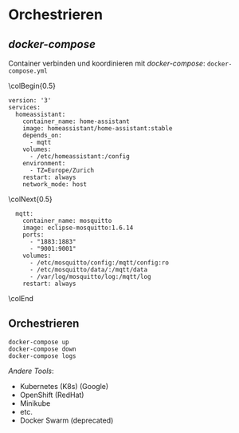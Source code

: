 Orchestrieren
=============


*docker-compose*
----------------

Container verbinden und koordinieren mit *docker-compose*: `docker-compose.yml`

\colBegin{0.5}

~~~ {.yaml}
version: '3'
services:
  homeassistant:
    container_name: home-assistant
    image: homeassistant/home-assistant:stable
    depends_on:
      - mqtt
    volumes:
      - /etc/homeassistant:/config
    environment:
      - TZ=Europe/Zurich
    restart: always
    network_mode: host
~~~

\colNext{0.5}

~~~ {.yaml}
  mqtt:
    container_name: mosquitto
    image: eclipse-mosquitto:1.6.14
    ports:
      - "1883:1883"
      - "9001:9001"
    volumes:
      - /etc/mosquitto/config:/mqtt/config:ro
      - /etc/mosquitto/data/:/mqtt/data
      - /var/log/mosquitto/log:/mqtt/log
    restart: always
~~~

\colEnd


Orchestrieren
-------------

~~~ {.bash}
docker-compose up
docker-compose down
docker-compose logs
~~~

*Andere Tools*:

* Kubernetes (K8s) (Google)
* OpenShift (RedHat)
* Minikube
* etc.
* Docker Swarm (deprecated)
